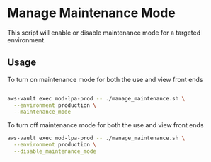 # Manage Maintenance Mode

This script will enable or disable maintenance mode for a targeted environment.

## Usage

To turn on maintenance mode for both the use and view front ends

``` bash

aws-vault exec mod-lpa-prod -- ./manage_maintenance.sh \
  --environment production \
  --maintenance_mode
```

To turn off maintenance mode for both the use and view front ends

``` bash
aws-vault exec mod-lpa-prod -- ./manage_maintenance.sh \
  --environment production \
  --disable_maintenance_mode
```
